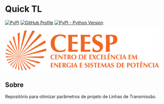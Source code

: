 # Quick TL 
[![PyPI](https://img.shields.io/badge/PyPI-3775A9?logo=pypi&logoColor=fff)](#)
[![GitHub Profile](https://img.shields.io/badge/GitHub-bernardogoltz-181717?style=flat&logo=github)](https://github.com/bernardogoltz) 
[![PyPI - Python Version](https://img.shields.io/pypi/pyversions/dash.svg?color=dark-green)](https://pypi.org/project/dash/)


![CEESP grupo de pesquisa](https://raw.githubusercontent.com/bernardogoltz/quicktl/refs/heads/master/assets/logo_ceespufsm.png?token=GHSAT0AAAAAADCJKSRP2J2SAYXUM7GIDXG2Z76VWSA)

## Sobre
Repositório para otimizar parâmetros de projeto de Linhas de Transmissão. 